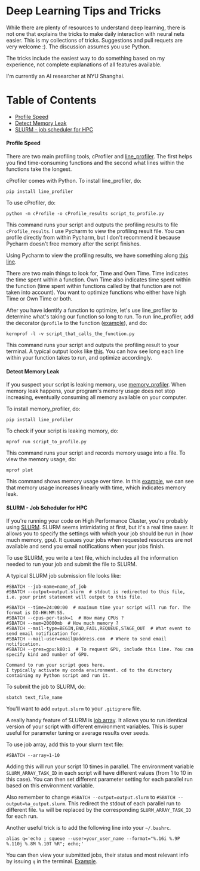 # Deep Learning Tips and Tricks

While there are plenty of resources to understand deep learning, there is not one that explains the tricks to make daily interaction with neural nets easier. This is my collections of tricks. Suggestions and pull requets are very welcome :). The discussion assumes you use Python.

The tricks include the easiest way to do something based on my experience, not complete explanations of all features available.

I'm currently an AI researcher at NYU Shanghai.

# Table of Contents  
* [Profile Speed](#profile_speed)
* [Detect Memory Leak](#profile_mem)
* [SLURM - job scheduler for HPC](#slurm)

<a name="profile_speed"/>

#### Profile Speed

There are two main profiling tools, cProfiler and [line_profiler](https://github.com/rkern/line_profiler). The first helps you find time-consuming functions and the second what lines within the functions take the longest.

cProfiler comes with Python. To install line_profiler, do: 

`pip install line_profiler`

To use cProfiler, do: 

`python -m cProfile -o cProfile_results script_to_profile.py` 

This command runs your script and outputs the profiling results to file `cProfile_results`. I use Pycharm to view the profiling result file. You can profile directly from within Pycharm, but I don't recommend it because Pycharm doesn't free memory after the script finishes.

Using Pycharm to view the profiling results, we have something along [this line](https://i.imgur.com/Fr4RIps.png?1).

There are two main things to look for, Time and Own Time. Time indicates the time spent within a function. Own Time also indicates time spent within the function (time spent within functions called by that function are not taken into account). You want to optimize functions who either have high Time or Own Time or both.

After you have identify a function to optimize, let's use line_profiler to determine what's taking our function so long to run. To run line_profiler, add the decorator `@profile` to the function ([example](https://i.imgur.com/mOQ6h5q.png)), and do:

`kernprof -l -v script_that_calls_the_function.py`

This command runs your script and outputs the profiling result to your terminal. A typical output looks like [this](https://i.imgur.com/bAEfjcU.png). You can how see long each line within your function takes to run, and optimize accordingly.
  
<a name="profile_mem"/>

#### Detect Memory Leak

If you suspect your script is leaking memory, use [memory_profiler](https://github.com/fabianp/memory_profiler). When memory leak happens, your program's memory usage does not stop increasing, eventually consuming all memory available on your computer.

To install memory_profiler, do: 

`pip install line_profiler`

To check if your script is leaking memory, do:

`mprof run script_to_profile.py`

This command runs your script and records memory usage into a file. To view the memory usage, do:
 
`mprof plot`

This command shows memory usage over time. In this [example](https://i.imgur.com/5TuHdct.png), we can see that memory usage increases linearly with time, which indicates memory leak.

<a name="slurm"/>

#### SLURM - Job Scheduler for HPC

If you're running your code on High Performance Cluster, you're probably using [SLURM](https://slurm.schedmd.com/). SLURM seems intimidating at first, but it's a real time saver. It allows you to specify the settings with which your job should be run in (how much memory, gpu). It queues your jobs when requested resources are not available and send you email notifications when your jobs finish.

To use SLURM, you write a text file, which includes all the information needed to run your job and submit the file to SLURM.

A typical SLURM job submission file looks like:

```#!/bin/sh -l
#SBATCH --job-name=name_of_job
#SBATCH --output=output.slurm  # stdout is redirected to this file, i.e. your print statement will output to this file.

#SBATCH --time=24:00:00  # maximum time your script will run for. The format is DD-HH:MM:SS.
#SBATCH --cpus-per-task=1  # How many CPUs ?
#SBATCH --mem=20000mb  # How much memory ?
#SBATCH --mail-type=BEGIN,END,FAIL,REQUEUE,STAGE_OUT  # What event to send email notification for. 
#SBATCH --mail-user=email@address.com  # Where to send email notification.
#SBATCH --gres=gpu:k80:1  # To request GPU, include this line. You can specify kind and number of GPU.

Command to run your script goes here. 
I typically activate my conda environment. cd to the directory containing my Python script and run it.
```

To submit the job to SLURM, do:

`sbatch text_file_name`

You'll want to add `output.slurm` to your `.gitignore` file.

A really handy feature of SLURM is [job array](https://slurm.schedmd.com/job_array.html). It allows you to run identical version of your script with different environment variables. This is super useful for parameter tuning or average results over seeds.

To use job array, add this to your slurm text file:

`#SBATCH --array=1-10`

Adding this will run your script 10 times in parallel. The environment variable `SLURM_ARRAY_TASK_ID` in each script will have different values (from 1 to 10 in this case). You can then set different parameter setting for each parallel run based on this environment variable.

Also remember to change `#SBATCH --output=output.slurm` to `#SBATCH --output=%a_output.slurm`. This redirect the stdout of each parallel run to different file. `%a` will be replaced by the corresponding `SLURM_ARRAY_TASK_ID` for each run.

Another useful trick is to add the following line into your `~/.bashrc`.

`alias q='echo ; squeue --user=your_user_name --format="%.16i %.9P %.110j %.8M %.10T %R"; echo;'`

You can then view your submitted jobs, their status and most relevant info by issuing `q` in the terminal. [Example](https://i.imgur.com/MKgDK0M.png).
